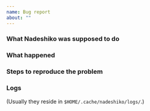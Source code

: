 ```yaml
---
name: Bug report
about: "​­​"
---
```


### What Nadeshiko was supposed to do


### What happened


### Steps to reproduce the problem


### Logs

(Usually they reside in `$HOME/.cache/nadeshiko/logs/`.)
